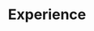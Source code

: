 ---
# Activate this widget? true/false
active: true


# An instance of the Experience widget.
# Documentation: https://wowchemy.com/docs/page-builder/
widget: experience

# This file represents a page section.
headless: true

# Order that this section appears on the page.
weight: 40

title: Experience
subtitle:

# Date format for experience
#   Refer to https://wowchemy.com/docs/customization/#date-format
date_format: Jan 2006

# Experiences.
#   Add/remove as many `experience` items below as you like.
#   Required fields are `title`, `company`, and `date_start`.
#   Leave `date_end` empty if it's your current employer.
#   Begin multi-line descriptions with YAML's `|2-` multi-line prefix.
experience:
  - title: Professor (Joint Medicine and Epidemiology, Biostatistics and Occupational Helath)
    company: McGill University
    company_url: 'https://www.mcgill.ca'
    company_logo: mcgill_logo
    location: Montreal
    date_start: '2001-07-01'
    date_end: ''
    description: |2-
        Responsibilities include:
        
        * Teaching [Intermediate Epidemiology - Syllabus Winter 2020](https://www.brophyj.com/files/syllabus_EPIB_603.pdf)
        * Research
        
  - title: Cardiologist
    company: McGill University Health Center
    company_url: 'https://muhc.ca'
    company_logo: muhc_logo
    location: Montreal
    date_start: '2001-07-01'
    date_end: ''
    description: |2-
        Responsibilities include:
        
        * Clinical service (CCU, consultations)
        * Clinical research
        * [Technology Assessment Unit](https://muhc.ca/tau/page/what-is-tau) (chair 2018 -)
        * [Department of Medicine](https://www.mcgill.ca/deptmedicine/) Research Committee (chair 2015 - 2020)   

design:
  columns: '2'
---